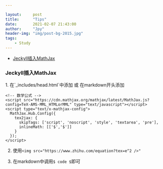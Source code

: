 ```yaml
---

layout:     post
title:      "Tips"
date:       2021-02-07 21:43:00
author:     "Jpy"
header-img: "img/post-bg-2015.jpg"
tags:
    - Study
---
```

* [Jeckyll插入MathJax](#1)
<h3 id="1">Jeckyll插入MathJax</h3>
1. 在`_includes/head.html`中添加 或 在markdown开头添加

```
<!-- 数学公式 -->
<script src="https://cdn.mathjax.org/mathjax/latest/MathJax.js?config=TeX-AMS-MML_HTMLorMML" type="text/javascript"></script>
<script type="text/x-mathjax-config">
  MathJax.Hub.Config({
    tex2jax: {
      skipTags: ['script', 'noscript', 'style', 'textarea', 'pre'],
      inlineMath: [['$','$']]
    }
  });
</script>
```
2. 使用`<img src="https://www.zhihu.com/equation?tex=e^2 />"`

3. 在markdown中调用`$ code $`即可